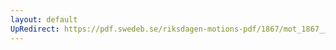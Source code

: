 ```yaml
---
layout: default
UpRedirect: https://pdf.swedeb.se/riksdagen-motions-pdf/1867/mot_1867__ak__00116.pdf
---
```


